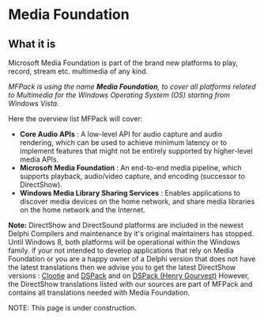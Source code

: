 # Media Foundation #

## What it is ##

Microsoft Media Foundation is part of the brand new platforms to play, record, stream etc. multimedia of any kind.

_MFPack is using the name **Media Foundation**, to cover all platforms related to Multimedia for the Windows Operating System (OS) starting from Windows Vista._

Here the overview list MFPack will cover:
  * **Core Audio APIs** : A low-level API for audio capture and audio rendering, which can be used to achieve minimum latency or to implement features that might not be entirely supported by higher-level media APIs.
  * **Microsoft Media Foundation** : An end-to-end media pipeline, which supports playback, audio/video capture, and encoding (successor to DirectShow).
  * **Windows Media Library Sharing Services** : Enables applications to discover media devices on the home network, and share media libraries on the home network and the Internet.

**Note:**
DirectShow and DirectSound platforms are included in the newest Delphi Compilers and maintenance by it's original maintainers has stopped.
Until Windows 8, both platforms will be operational within the Windows family.
if your not intended to develop applications that rely on Media Foundation or you are a happy owner of a Delphi version that does not have the latest translations then we advise you to get the latest DirectShow versions :
[Clootie](http://www.clootie.ru/delphi/index.html) and [DSPack](http://www.progdigy.com) and on [DSPack (Henry Gourvest)](http://code.google.com/p/dspack/downloads/list)
However, the DirectShow translations listed with our sources are part of MFPack and contains all translations needed with Media Foundation.

NOTE: This page is under construction.
